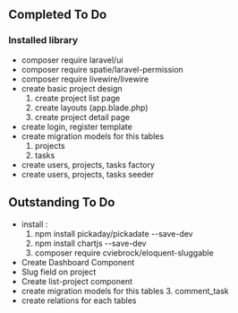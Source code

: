 ## Completed To Do

### Installed library
* composer require laravel/ui
* composer require spatie/laravel-permission
* composer require livewire/livewire
* create basic project design
  1. create project list page
  2. create layouts (app.blade.php)
  3. create project detail page
* create login, register template
* create migration models for this tables
  1. projects
  2. tasks
* create users, projects, tasks factory
* create users, projects, tasks seeder

## Outstanding To Do
* install :
  1. npm install pickaday/pickadate --save-dev
  2. npm install chartjs --save-dev
  3. composer require cviebrock/eloquent-sluggable
* Create Dashboard Component
* Slug field on project
* Create list-project component
* create migration models for this tables
  3. comment_task
* create relations for each tables

